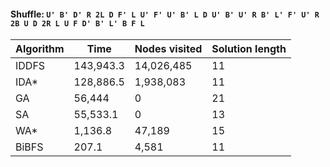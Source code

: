 #### Shuffle: `U' B' D' R 2L D F' L U' F' U' B' L D U' B' U' R B' L' F' U' R 2B U D 2R L U F D' B' L' B F L`
| Algorithm | Time | Nodes visited | Solution length |
| ----- | ----- | ----- | ----- |
| IDDFS | 143,943.3 | 14,026,485 | 11 |
| IDA* | 128,886.5 | 1,938,083 | 11 |
| GA | 56,444 | 0 | 21 |
| SA | 55,533.1 | 0 | 13 |
| WA* | 1,136.8 | 47,189 | 15 |
| BiBFS | 207.1 | 4,581 | 11 |